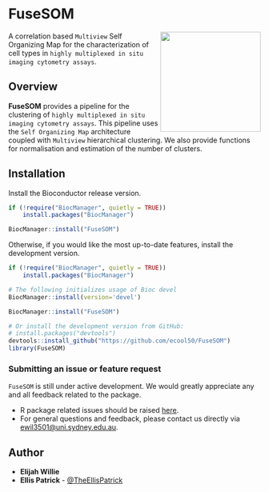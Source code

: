 FuseSOM
======================================================

<img src=https://raw.githubusercontent.com/ecool50/FuseSOM/main/inst/FuseSOM.png align="right" height="200">


A correlation based `Multiview` Self Organizing Map for the characterization of 
cell types in `highly multiplexed in situ imaging cytometry assays`.

Overview
--------

**FuseSOM** provides a pipeline for the clustering of `highly multiplexed in situ imaging cytometry assays`.
This pipeline uses the `Self Organizing Map` architecture coupled with `Multiview` hierarchical clustering.
We also provide functions for normalisation and estimation of the number of clusters.

Installation
--------

Install the Bioconductor release version.

```r
if (!require("BiocManager", quietly = TRUE))
    install.packages("BiocManager")

BiocManager::install("FuseSOM")
```
Otherwise, if you would like the most up-to-date features, install the development version.

```r
if (!require("BiocManager", quietly = TRUE))
    install.packages("BiocManager")

# The following initializes usage of Bioc devel
BiocManager::install(version='devel')

BiocManager::install("FuseSOM")

# Or install the development version from GitHub:
# install.packages("devtools")
devtools::install_github("https://github.com/ecool50/FuseSOM")
library(FuseSOM)
```

### Submitting an issue or feature request

`FuseSOM` is still under active development. We would greatly appreciate any and 
all feedback related to the package.

* R package related issues should be raised [here](https://github.com/ecool50/FuseSOM/issues).
* For general questions and feedback, please contact us directly via [ewil3501@uni.sydney.edu.au](mailto:ewil3501@uni.sydney.edu.au).


## Author

* **Elijah Willie**
* **Ellis Patrick**  - [@TheEllisPatrick](https://twitter.com/TheEllisPatrick)
